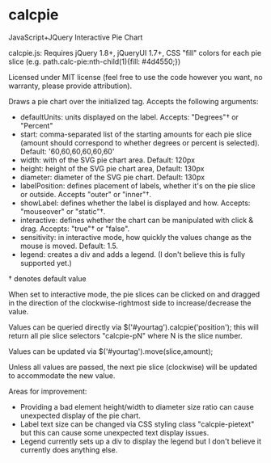 # calcpie
JavaScript+JQuery Interactive Pie Chart

calcpie.js: Requires jQuery 1.8+, jQueryUI 1.7+, CSS "fill" colors for each pie slice (e.g. path.calc-pie:nth-child(1){fill: #4d4550;})

Licensed under MIT license (feel free to use the code however you want, no warranty, please provide attribution).

Draws a pie chart over the initialized tag. Accepts the following arguments:

* defaultUnits: units displayed on the label. Accepts: "Degrees"† or "Percent"
* start: comma-separated list of the starting amounts for each pie slice (amount should correspond to whether degrees or percent is selected). Default: '60,60,60,60,60,60'
* width: with of the SVG pie chart area. Default: 120px
* height: height of the SVG pie chart area, Default: 130px
* diameter: diameter of the SVG pie chart. Default: 130px
* labelPosition: defines placement of labels, whether it's on the pie slice or outside. Accepts "outer" or "inner"†. 
* showLabel: defines whether the label is displayed and how. Accepts: "mouseover" or "static"†.
* interactive: defines whether the chart can be manipulated with click & drag. Accepts: "true"† or "false".
* sensitivity: in interactive mode, how quickly the values change as the mouse is moved. Default: 1.5.
* legend: creates a div and adds a legend. (I don't believe this is fully supported yet.)

† denotes default value

When set to interactive mode, the pie slices can be clicked on and dragged in the direction of the clockwise-rightmost side to increase/decrease the value.

Values can be queried directly via $('#yourtag').calcpie('position'); this will return all pie slice selectors "calcpie-pN" where N is the slice number.

Values can be updated via $('#yourtag').move(slice,amount);

Unless all values are passed, the next pie slice (clockwise) will be updated to accommodate the new value.

Areas for improvement: 
* Providing a bad element height/width to diameter size ratio can cause unexpected display of the pie chart.
* Label text size can be changed via CSS styling class "calcpie-pietext" but this can cause some unexpected text display issues.
* Legend currently sets up a div to display the legend but I don't believe it currently does anything else.
